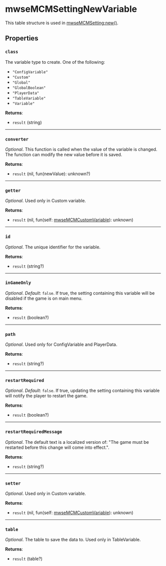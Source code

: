 # mwseMCMSettingNewVariable
<div class="search_terms" style="display: none">mwsemcmsettingnewvariable</div>

<!---
	This file is autogenerated. Do not edit this file manually. Your changes will be ignored.
	More information: https://github.com/MWSE/MWSE/tree/master/docs
-->

This table structure is used in [mwseMCMSetting:new()](./mwseMCMSetting.md#new).

## Properties

### `class`
<div class="search_terms" style="display: none">class</div>

The variable type to create. One of the following:

- `"ConfigVariable"`
- `"Custom"`
- `"Global"`
- `"GlobalBoolean"`
- `"PlayerData"`
- `"TableVariable"`
- `"Variable"`

**Returns**:

* `result` (string)

***

### `converter`
<div class="search_terms" style="display: none">converter</div>

*Optional*. This function is called when the value of the variable is changed. The function can modify the new value before it is saved.

**Returns**:

* `result` (nil, fun(newValue): unknown?)

***

### `getter`
<div class="search_terms" style="display: none">getter, ter</div>

*Optional*. Used only in Custom variable.

**Returns**:

* `result` (nil, fun(self: [mwseMCMCustomVariable](../types/mwseMCMCustomVariable.md)): unknown)

***

### `id`
<div class="search_terms" style="display: none">id</div>

*Optional*. The unique identifier for the variable.

**Returns**:

* `result` (string?)

***

### `inGameOnly`
<div class="search_terms" style="display: none">ingameonly</div>

*Optional*. *Default*: `false`. If true, the setting containing this variable will be disabled if the game is on main menu.

**Returns**:

* `result` (boolean?)

***

### `path`
<div class="search_terms" style="display: none">path</div>

*Optional*. Used only for ConfigVariable and PlayerData.

**Returns**:

* `result` (string?)

***

### `restartRequired`
<div class="search_terms" style="display: none">restartrequired</div>

*Optional*. *Default*: `false`. If true, updating the setting containing this variable will notify the player to restart the game.

**Returns**:

* `result` (boolean?)

***

### `restartRequiredMessage`
<div class="search_terms" style="display: none">restartrequiredmessage</div>

*Optional*. The default text is a localized version of: "The game must be restarted before this change will come into effect.".

**Returns**:

* `result` (string?)

***

### `setter`
<div class="search_terms" style="display: none">setter, ter</div>

*Optional*. Used only in Custom variable.

**Returns**:

* `result` (nil, fun(self: [mwseMCMCustomVariable](../types/mwseMCMCustomVariable.md)): unknown)

***

### `table`
<div class="search_terms" style="display: none">table</div>

*Optional*. The table to save the data to. Used only in TableVariable.

**Returns**:

* `result` (table?)

